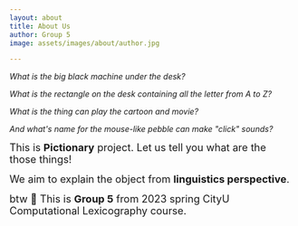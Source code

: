 ```yaml
---
layout: about
title: About Us
author: Group 5
image: assets/images/about/author.jpg

---
```


<i> What is the big black machine under the desk? </i> 

<i> What is the rectangle on the desk containing all the letter from A to Z? </i> 

<i> What is the thing can play the cartoon and movie? </i> 

<i> And what's name for the mouse-like pebble can make "click" sounds?</i><br>

<font size = "4"> This is <B>Pictionary</B> project. Let us tell you what are the those things!</font> <br>

<font size = "4"> We aim to explain the object from <B>linguistics perspective</B>.</font> <br>
 
<font size = "4"> btw 🥳 This is <B>Group 5</B> from 2023 spring CityU Computational Lexicography course. </font> <br>